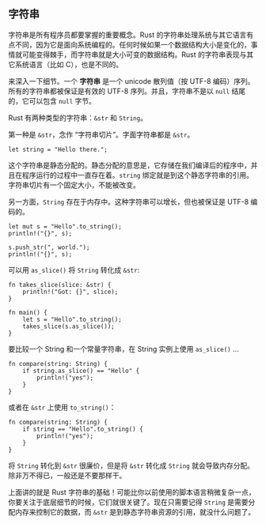 
## 字符串

字符串是所有程序员都要掌握的重要概念。Rust 的字符串处理系统与其它语言有点不同，因为它是面向系统编程的。任何时候如果一个数据结构大小是变化的，事情就可能变得棘手，而字符串就是大小可变的数据结构。Rust 的字符串表现与其它系统语言（比如 C），也是不同的。

来深入一下细节。一个 **字符串** 是一个 unicode 散列值（按 UTF-8 编码）序列。所有的字符串都被保证是有效的 UTF-8 序列。并且，字符串不是以 `null` 结尾的，它可以包含 `null` 字节。

Rust 有两种类型的字符串：`&str` 和 `String`。

第一种是 `&str`，念作 “字符串切片”。字面字符串都是 `&str`。

```{rust}
let string = "Hello there.";
```
这个字符串是静态分配的。静态分配的意思是，它存储在我们编译后的程序中，并且在程序运行的过程中一直存在着。`string` 绑定就是到这个静态字符串的引用。字符串切片有一个固定大小，不能被改变。

另一方面，`String` 存在于内存中。这种字符串可以增长，但也被保证是 UTF-8 编码的。

```{rust}
let mut s = "Hello".to_string();
println!("{}", s);

s.push_str(", world.");
println!("{}", s);
```

可以用 `as_slice()` 将 `String` 转化成 `&str`:

```{rust}
fn takes_slice(slice: &str) {
    println!("Got: {}", slice);
}

fn main() {
    let s = "Hello".to_string();
    takes_slice(s.as_slice());
}
```

要比较一个 String 和一个常量字符串，在 String 实例上使用 `as_slice()` ...

```{rust}
fn compare(string: String) {
    if string.as_slice() == "Hello" {
        println!("yes");
    }
}
```

或者在 `&str` 上使用 `to_string()`：

```{rust}
fn compare(string: String) {
    if string == "Hello".to_string() {
        println!("yes");
    }
}
```

将 `String` 转化到 `&str` 很廉价，但是将 `&str` 转化成 `String` 就会导致内存分配。除非万不得已，一般还是不要那样干。

上面讲的就是 Rust 字符串的基础！可能比你以前使用的脚本语言稍微复杂一点，你要关注于底层细节的时候，它们就很关键了。现在只需要记得 `String` 是需要分配内存来控制它的数据，而 `&str` 是到静态字符串资源的引用，就没什么问题了。
